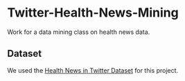 # Twitter-Health-News-Mining
Work for a data mining class on health news data.

## Dataset
We used the [Health News in Twitter Dataset](https://archive.ics.uci.edu/ml/datasets/Health+News+in+Twitter) for this project.

